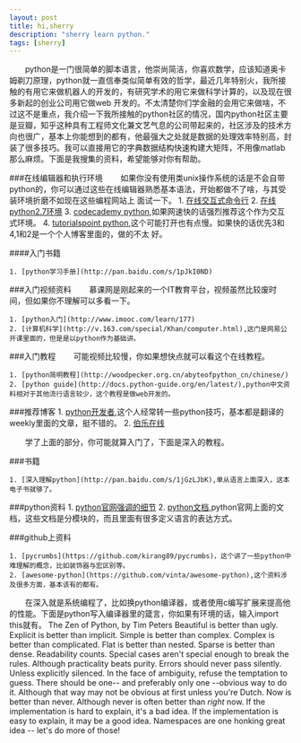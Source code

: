 ```yaml
---
layout: post
title: hi,sherry
description: "sherry learn python."
tags: [sherry]
---
```


&emsp;&emsp;python是一门很简单的脚本语言，他崇尚简洁，你喜欢数学，应该知道奥卡姆剃刀原理，python就一直信奉类似简单有效的哲学，最近几年特别火，我所接触的有用它来做机器人的开发的，有研究学术的用它来做科学计算的，以及现在很多新起的创业公司用它做web
开发的。不太清楚你们学金融的会用它来做啥，不过这不是重点，我介绍一下我所接触的python社区的情况，国内python社区主要是豆瓣，知乎这种具有工程师文化兼文艺气息的公司带起来的，社区涉及的技术方向也很广，基本上你能想到的都有，他最强大之处就是数据的处理效率特别高，封装了很多技巧。我可以直接用它的字典数据结构快速构建大矩阵，不用像matlab那么麻烦。下面是我搜集的资料，希望能够对你有帮助。

###在线编辑器和执行环境
&emsp;&emsp;如果你没有使用类unix操作系统的话是不会自带python的，你可以通过这些在线编辑器熟悉基本语法，开始都做不了啥，与其受装环境折磨不如现在这些编程网站上
面试一下。
    1. [在线交互式命令行](http://www.pythontip.com/coding/skulpt-interactive/)
    2. [在线python2.7环境](http://www.pythontip.com/coding/run)
    3. [codecademy python](http://www.codecademy.com/en/tracks/python),如果网速快的话强烈推荐这个作为交互式环境。
    4. [tutorialspoint python](http://www.tutorialspoint.com/execute_python_online.php),这个可能打开也有点慢。如果快的话优先3和4,1和2是一个个人博客里面的，做的不太
    好。


####入门书籍

    1. [python学习手册](http://pan.baidu.com/s/1pJkI0ND)


###入门视频资料
&emsp;&emsp;慕课网是刚起来的一个IT教育平台，视频虽然比较废时间，但如果你不理解可以多看一下。
    
    1. [python入门](http://www.imooc.com/learn/177)
    2. [计算机科学](http://v.163.com/special/Khan/computer.html),这门是网易公开课里面的，但是是以python作为基础讲。

###入门教程
&emsp;&emsp;可能视频比较慢，你如果想快点就可以看这个在线教程。
    
    1. [python简明教程](http://woodpecker.org.cn/abyteofpython_cn/chinese/)
    2. [python guide](http://docs.python-guide.org/en/latest/),python中文资料相对于其他流行语言较少，这个教程是做web开发的。

###推荐博客
    1. [python开发者](http://www.weibo.com/u/5305630013?topnav=1&wvr=6&topsug=1),这个人经常转一些python技巧，基本都是翻译的weekly里面的文章，挺不错的。
    2. [伯乐在线](http://python.jobbole.com/)


&emsp;&emsp;学了上面的部分，你可能就算入门了，下面是深入的教程。

###书籍

    1. [深入理解python](http://pan.baidu.com/s/1jGzLJbK),单从语言上面深入，这本电子书就够了。

###python资料
    1. [python官网强调的细节](https://docs.python.org/2/howto/index.html)
    2. [python文档](https://docs.python.org/2/index.html),python官网上面的文档，这些文档是分模块的，而且里面有很多定义语言的表达方式。

###github上资料

    1. [pycrumbs](https://github.com/kirang89/pycrumbs)，这个讲了一些python中难理解的概念，比如装饰器与宏区别等。
    2. [awesome-python](https://github.com/vinta/awesome-python),这个资料涉及很多方面，基本该有的都有。
&emsp;&emsp;在深入就是系统编程了，比如换python编译器，或者使用c编写扩展来提高他的性能。下面是python写入编译器里的箴言，你如果有环境的话，输入import this就有。
The Zen of Python, by Tim Peters
Beautiful is better than ugly.
Explicit is better than implicit.
Simple is better than complex.
Complex is better than complicated.
Flat is better than nested.
Sparse is better than dense.
Readability counts.
Special cases aren't special enough to break the rules.
Although practicality beats purity.
Errors should never pass silently.
Unless explicitly silenced.
In the face of ambiguity, refuse the temptation to guess.
There should be one-- and preferably only one --obvious way to do it.
Although that way may not be obvious at first unless you're Dutch.
Now is better than never.
Although never is often better than *right* now.
If the implementation is hard to explain, it's a bad idea.
If the implementation is easy to explain, it may be a good idea.
Namespaces are one honking great idea -- let's do more of those!




